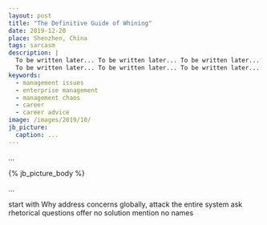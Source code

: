 ```yaml
---
layout: post
title: "The Definitive Guide of Whining"
date: 2019-12-20
place: Shenzhen, China
tags: sarcasm
description: |
  To be written later... To be written later... To be written later...
  To be written later... To be written later... To be written later...
keywords:
  - management issues
  - enterprise management
  - management chaos
  - career
  - career advice
image: /images/2019/10/
jb_picture:
  caption: ...
---
```


...

<!--more-->

{% jb_picture_body %}

...

start with Why
address concerns globally, attack the entire system
ask rhetorical questions
offer no solution
mention no names

